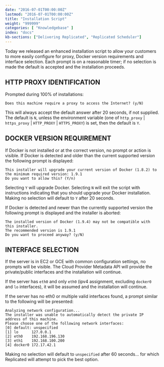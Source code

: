 ```yaml
---
date: "2016-07-01T00:00:00Z"
lastmod: "2016-07-01T00:00:00Z"
title: "Installation Script"
weight: "999999"
categories: [ "Knowledgebase" ]
index: "docs"
kb-sections: ["Delivering Replicated", "Replicated Scheduler"]
---
```


Today we released an enhanced installation script to allow your customers to more easily configure
for proxy, Docker version requirements and interface selection. Each prompt is on a reasonable timer;
if no selection is made the default is accepted and the installation proceeds.

## HTTP PROXY IDENTIFICATION
Prompted during 100% of installations:

```shell
Does this machine require a proxy to access the Internet? (y/N)
```

This will always accept the default answer after 20 seconds, if not supplied. The default is `N`, unless
the environment variable (one of `http_proxy` | `https_proxy` | `HTTP_PROXY` | `HTTPS_PROXY`) is set, then the
default is `Y`.

## DOCKER VERSION REQUIREMENT
If Docker is not installed or at the correct version, no prompt or action is visible.
If Docker is detected and older than the current supported version the following prompt is displayed:

```shell
This installer will upgrade your current version of Docker (1.8.2) to the minimum required version: 1.9.1
Do you want to allow this? (Y/n)
```

Selecting `Y` will upgrade Docker. Selecting `N` will exit the script with instructions indicating that
you should upgrade your Docker installation. Making no selection will default to `Y` after 20 seconds.

If Docker is detected and newer than the currently supported version the following prompt is displayed and
the installer is aborted:

```shell
The installed version of Docker (1.9.4) may not be compatible with this installer.
The recommended version is 1.9.1
Do you want to proceed anyway? (y/N)
```

## INTERFACE SELECTION
If the server is in EC2 or GCE with common configuration settings, no prompts will be visible. The Cloud Provider
Metadata API will provide the private/public interfaces and the installation will continue.

If the server has `eth0` and only `eth0` (ipv4 assignment, excluding `docker0` and `lo` interfaces), it will be
assumed and the installation will continue.

If the server has no eth0 or multiple valid interfaces found, a prompt similar to the following will be presented:

```shell
Analyzing network configuration...
The installer was unable to automatically detect the private IP address of this machine.
Please choose one of the following network interfaces:
[0] default: unspecified
[1] lo   	127.0.0.1
[2] eth0 	192.168.196.130
[3] eth1 	192.168.100.200
[4] docker0	172.17.42.1
```

Making no selection will default to `unspecified` after 60 seconds… for which Replicated will attempt to pick the best
option.